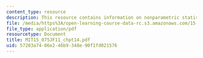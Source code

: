 ```yaml
---
content_type: resource
description: This resource contains information on nonparametric statistical methods.
file: /media/https%3A/open-learning-course-data-rc.s3.amazonaws.com/15-075j-statistical-thinking-and-data-analysis-fall-2011/57203a7406e246b9348e90f1fd021576_MIT15_075JF11_chpt14.pdf
file_type: application/pdf
resourcetype: Document
title: MIT15_075JF11_chpt14.pdf
uid: 57203a74-06e2-46b9-348e-90f1fd021576
---
```

